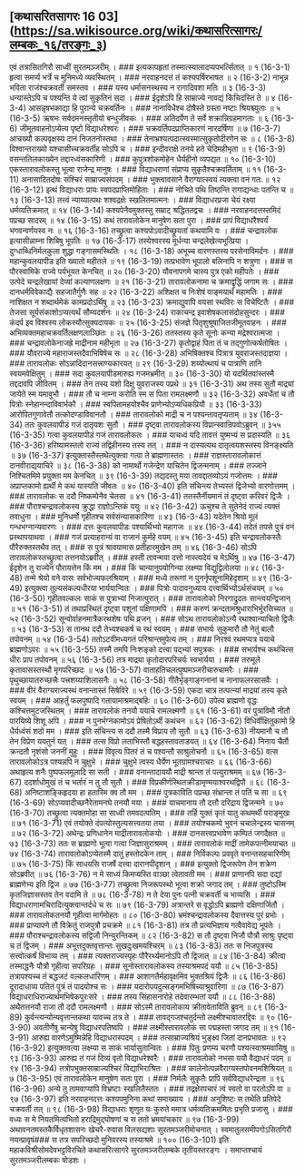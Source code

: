 ## [कथासरितसागरः 16 03] (https://sa.wikisource.org/wiki/कथासरित्सागरः/लम्बकः_१६/तरङ्गः_३)

एवं तत्रासितगिरौ साध्वीं सुरतमञ्जरीम् । ### इत्यकापहृतां तस्मात्स्यालादप्यपभर्त्सितात् ॥ १ (16-3-1)
हृत्वा समर्प्य भर्त्रे च मुनिमध्ये व्यवस्थितम् । ### नरवाहनदत्तं तं कश्यपर्षिरभाषत ॥ २ (16-3-2)
नाभून्न भविता राजंश्चक्रवर्ती समस्तव । ### यस्य धर्मासनस्थस्य न रागादिवशा मतिः ॥ ३ (16-3-3)
धन्यास्तेऽपि च पश्यन्ति ये त्वां सुकृतिनं सदा । ### ईदृशेऽपि हि साम्राज्ये नावद्यं किंचिदस्ति ते ॥ ४ (16-3-4)
आसन्नृषभकाद्या हि पुरान्ये चक्रवर्तिनः । ### नानाविधैश्च दोषैस्ते ग्रस्ता नष्टाः श्रियश्च्युताः ॥ ५ (16-3-5)
ऋषभः सर्वदमनस्तृतीयो बन्धुजीवकः । ### अतिदर्पेण ते सर्वे शक्रान्निग्रहमागताः ॥ ६ (16-3-6)
जीमूतवाहनोऽप्येत्य पृष्टो विद्याधरेश्वरः । ### चक्रवर्तिपदप्राप्तिकारणं नारदर्षिणा ॥ ७ (16-3-7)
आचख्यौ कल्पवृक्षस्य दानं निजतनोस्तथा । ### तेनाभ्रश्यत्पदात्स्वस्मात्सुकृतोदीरणेन सः ॥ ८ (16-3-8)
विश्वान्तराख्यो यश्चासीच्चक्रवर्तीह सोऽपि च । ### इन्दीवराक्षे तनये हते चेदिमहीभृता ॥ ९ (16-3-9)
वसन्ततिलकाख्येन तद्दारध्वंसकारिणी । ### कुपुत्रशोकमोहेन धैर्यहीनो व्यपद्यत ॥ १० (16-3-10)
एकस्तारावलोकस्तु भूत्वा राजेन्द्र मानुषः । ### विद्याधराणां संप्राप्य सुकृतैश्चक्रवर्तिताम् ॥ ११ (16-3-11)
अनासादितदोषः संश्चिरं साम्राज्यसंपदम् । ### भुक्त्वावसाने वैराग्यात्स्वयं त्यक्त्वा वनं गतः ॥ १२ (16-3-12)
इत्थं विद्याधराः प्रायः स्वपदप्राप्तिमोहिताः । ### नोचिते पथि तिष्ठन्ति रागाद्यन्धाः पतन्ति च ॥ १३ (16-3-13)
तत्त्वं न्याय्यात्पथः शश्वद्रक्षेः स्खलितमात्मनः । ### विद्याधरप्रजा चेयं रक्ष्या धर्मव्यतिक्रमात् ॥ १४ (16-3-14)
कश्यपेनैवमुक्तस्तु सम्राट् श्रद्धिततद्वचः । ### नरवाहनदत्तस्तमिदं पप्रच्छ सादरम् ॥ १४ (16-3-15)
कथं तारावलोकेन मानुषेण सता पुरा । ### प्रापं विद्याधरैश्वर्यं भगवन्वर्णयस्व नः ॥ १६ (16-3-16)
तच्छ्रुत्वा कश्यपोऽवादीच्छ्रूयतां कथयामि वः । ### चन्द्रावलोक इत्यासीन्नाम्ना शिबिषु भूपतिः ॥ १७ (16-3-17)
तस्येश्वरस्य मूर्धन्या चन्द्रलेखेत्यभूत्प्रिया । दुग्धाब्धिनिर्मलकुला शुद्धा गङ्गासमस्थितिः ।  १८ (16-3-18)
अभूच्च वारणस्तस्य परसेनाविमर्दनः । ### महान्कुवलयापीड इति ख्यातो महीतले ॥ १९ (16-3-19)
तत्प्रभावेण भूपालो बलिनापि न शत्रुणा । ### स पौरस्वामिके राज्ये पर्यभूयत केनचित् ॥ २० (16-3-20)
यौवनापगमे चास्य पुत्र एको महीपतेः । ### उत्पेदे चन्द्रलेखायां देव्यां कल्याणलक्षणः ॥ २१ (16-3-21)
तारावलोकनामा च क्रमाद्वृद्धिं जगाम सः । ### दानधर्मविवेकाद्यैः सहजातैर्गुणैः सह ॥ २२ (16-3-22)
अशिक्षत च निःशेषं वाङ्मयार्थं महामतिः । ### नाशिक्षत न शब्दार्थमेकं कामप्रदोऽर्थिषु ॥ २३ (16-3-23)
क्रमाद्युवापि वयसा स्थविरः स विचेष्टितैः । ### तेजसा सूर्यसंकाशोऽप्यत्यर्थं सौम्यदर्शनः ॥ २४ (16-3-24)
राकाचन्द्र इवाशेषकलासंदोहसुन्दरः । ### कंदर्प इव विश्वस्य लोकस्यौत्सुक्यदायकः ॥ २५ (16-3-25)
संजज्ञे पितृशुश्रूषाजितजीमूतवाहनः । ### अभिव्यक्तमहाचक्रवर्तिलक्षणलाञ्छितः ॥ २६ (16-3-26)
ततस्तस्य कृते सूनोः कन्या मद्रेश्वरात्मजा । ### चन्द्रावलोकेनाजह्रे माद्रीनाम महीभृता ॥ २७ (16-3-27)
कृतोद्वाहं पिता तं च तद्गुणोत्कर्षतोषितः । ### यौवराज्ये महाराजस्तदैवाभिषिषेच सः ॥ २८ (16-3-28)
अभिषिक्तश्च पित्रात्र युवराजस्तदाज्ञया । ### तारावलोकः सोऽन्नादिदानसत्त्राण्यकारयत् ॥ २९ (16-3-29)
शय्योत्थायं च पात्राणि तानि स्वयमवेक्षितुम् । ### सदा कुवलयापीडमारुह्य गजमभ्रमीत् ॥ ३० (16-3-30)
यो यदर्थितवांस्तस्मै तद्ददावपि जीवितम् । ### तेन तस्य यशो दिक्षु युवराजस्य पप्रथे ॥ ३१ (16-3-31)
अथ तस्य सुतौ माद्र्यां जायेते स्म यमावुभौ । ### तौ च नाम्ना करोति स्म स पिता रामलक्ष्मणौ ॥ ३२ (16-3-32)
अवर्धेतां च तौ पित्रोः स्नेहानन्दाविवार्भकौ । ### स्वपितामहयोश्चैव प्राणेभ्योऽप्यधिकप्रियौ ॥ ३३ (16-3-33)
आरोपितगुणावेतौ तत्कोदण्डाविवानतौ । ### तारावलोको माद्री च न पश्यन्तावतृप्यताम् ॥ ३४ (16-3-34)
ततः कुवलयापीडं गजं दातृयशः सुतौ । ### दृष्ट्वा तारावलोकस्य विप्रान्स्वान्रिपवोऽब्रुवन् ॥ ३५५ (16-3-35)
गत्वा कुवलयापीडं गजं तारावलोकतः । ### याचध्वं यदि तावत्तं युष्मभ्यं स प्रदास्यति ॥ ३६ (16-3-36)
हरिष्यामस्ततो राज्यं तद्विहीनस्य तस्य तत् । ### न दास्यत्यथ दातृत्वयशस्तस्य विनङ्क्ष्यति ॥ ३७ (16-3-37)
इत्युक्तास्तैस्तथेत्युक्त्वा गत्वा ते ब्राह्मणास्ततः । ### राज्ञस्तारावलोकात्तं दानवीराद्ययाचिरे ॥ ३८ (16-3-38)
को नामार्थो गजेन्द्रेण याचितेन द्विजन्मनाम् । ### तज्जाने निश्चितमिमे प्रयुक्ता मम केनचित् ॥ ३९ (16-3-39)
तद्यदस्तु मया तावद्दातव्योऽयं गजोत्तमः । ### अप्राप्तकामो ह्यर्थी मे कथं यास्यति जीवतः ॥ ४० (16-3-40)
इति संचिन्त्य तेभ्यस्तं द्विजेभ्यो वारणोत्तमम् । ### तारावलोकः स ददौ निष्कम्पेनैव चेतसा ॥ ४१ (16-3-41)
ततस्तैर्नीयमानं तं दृष्ट्वा करिवरं द्विजैः । ### पौराश्चन्द्रावलोकस्य क्रुद्धा राज्ञोऽन्तिकं ययुः ॥ ४२ (16-3-42)
ऊचुश्च ते सुतेनेदं राज्यं त्यक्तं तवाधुना । ### मुनिधर्मो गृहीतश्च सर्वसंन्यासकारिणा ॥ ४३ (16-3-43)
यदेतेन श्रियो मूलं गन्धभग्नान्यवारणः । ### दत्तः कुवलयापीडः पश्यार्थिभ्यो महागजः ॥ ४४ (16-3-44)
तदेतं तपसे पुत्रं वनं प्रस्थापयाथवा । ### गजं प्रत्याहरान्यं वा राजानं कुर्महे वयम् ॥ ४५ (16-3-45)
इति चन्द्रावलोकस्तैः पौरैरुक्तस्तथैव तत् । ### स पुत्रं श्रावयामास प्रतीहारमुखेन तम् ॥ ४६ (16-3-46)
सोऽपि तारावलोकस्तच्छ्रुत्वा तत्तनयोऽब्रवीत् । ### हस्ती तावन्मया दत्तो नास्त्यदेयं च मेऽर्थिषु ॥ ४७ (16-3-47)
ईदृशेन तु राज्येन पौरायत्तेन किं मम । ### किं चान्यानुपयोगिन्या लक्ष्म्या विद्युद्विलोलया ॥ ४८ (16-3-48)
तन्मे श्रेयो वने वासः सर्वभोज्यफलश्रियाम् । ### मध्ये तरूणां न पुनर्नृपशूनामिहेदृशाम् ॥ ४९ (16-3-49)
इत्युक्त्वा तुल्यसंकल्पधीरया भार्ययान्वितः । ### पित्रोः पादावनुध्याय दत्त्वार्थिभ्योऽर्थसंचयम् ॥ ५० (16-3-50)
गृहीतवल्कलः साकं स पुत्राभ्यां निजात्पुरात् । ### तारावलोको निरगाद्रुदतः सान्त्वयन्द्विजान् ॥ ५१ (16-3-51)
तं तथाप्रस्थितं दृष्ट्वा पशूनां पक्षिणामपि । ### करुणं क्रन्दतामश्रुधाराभिर्भूरसिच्यत ॥ ५२ (16-3-52)
सून्वोर्वाहनमात्रैकरथशेषः पथि व्रजन् । ### सोऽथ तारावलोकोऽन्यै रथाश्वान्याचितो द्विजैः ॥ ५३ (16-3-53)
स तानथ ददौ तेभ्यश्चकर्ष च रथं स्वयम् । ### सभार्यः सुकुमारौ तौ नेतुं बालौ तपोवनम् ॥ ५४ (16-3-54)
ततोऽटवीमध्यगतं परिश्रान्तमुपेत्य तम् । ### निरश्वं रथमप्यत्र ययाचे ब्राह्मणोऽपरः ॥ ५५ (16-3-55)
तस्मै तमपि निःशङ्को दत्त्वा पद्भ्यां सपुत्रकः । ### सभार्यश्च कथंचित्स धीरः प्राप तपोवनम् ॥ ५६ (16-3-56)
तत्र माद्र्या कृतोदारपरिचर्यः स्वभार्यया । ### तरुमूले कृतावासस्तस्थौ मृगपरिच्छदः ॥ ५७ (16-3-57)
वाताहतिचलत्पुष्पमञ्जरीचारुचामरैः । ### पृथुच्छायातरुच्छत्त्रैः पत्त्रशय्याशिलासनैः ॥ ५८ (16-3-58)
गीतैर्भृङ्गाङ्गनानां च नानाफलरसासवैः । ### वीरं वैराग्यराज्यस्थं वनान्तास्तं सिषेविरे ॥ ५९ (16-3-59)
एकदा चात्र तत्पत्न्यां माद्र्यां तस्य कृते स्वयम् । ### आहर्तुं फलपुष्पादि गतायामाश्रमाद्बहिः ॥ ६० (16-3-60)
उपेत्य ब्राह्मणो वृद्धः कश्चित्तमुटजस्थितम् । ### तारावलोकं तनयौ ययाचे रामलक्ष्मणौ ॥ ६१ (16-3-61)
वरं पुत्राविमौ नीतौ पारयिष्ये शिशू अपि । ### न पुनर्भग्नकामोऽयं प्रेषितोऽर्थी कथंचन ॥ ६२ (16-3-62)
विधिर्वीक्षितुकामो हि धैर्यध्वंसं शठो मम । ### इति संचिन्त्य स ददौ तस्मै विप्राय तौ सुतौ ॥ ६३ (16-3-63)
नीयमानौ च तौ तेन विप्रेण ययतुर्न यत् । ### तत्स विप्रो लताभिस्तौ बद्धहस्तावताडयत् ॥ ६४ (16-3-64)
निनाय चैतौ क्रन्दतौ नृशंसो जननीं मुहुः । ### विवृत्य पितरं तं च पश्यन्तौ साश्रुलोचनौ ॥ ६५ (16-3-65)
वत्स तारावलोकोऽत्र पश्यन्नपि न चुक्षुभे । ### चुक्षुभे त्वस्य धैर्येण भूतग्रामश्चराचरः ॥ ६६ (16-3-66)
अथाहृत्य शनैः पुष्पफलमूलादि सा सती । ### वनान्तादाययौ माद्री श्रान्ता तं पत्युराश्रमम् ॥ ६७ (16-3-67)
ददर्शाधोमुखं तं च भर्तारं न तु तौ सुतौ । ### विप्रकीर्णस्थितक्रीडामृण्मयाश्वरथद्विपौ ॥ ६८ (16-3-68)
अनिष्टाशङ्किहृदया हा हतास्मि क्व तौ मम । ### पुत्रकाविति पप्रच्छ संभ्रान्ता तं पतिं च सा ॥ ६९ (16-3-69)
सोऽप्यवादीच्छनैरेतामनघे तनयौ मया । ### याचमानाय तौ दत्तौ दरिद्राय द्विजन्मने ॥ ७० (16-3-70)
तच्छ्रुत्वा त्यक्तमोहा सा साध्वी तमवदत्पतिम् । ### तर्हि युक्तं कृतं यातु कथमर्थी पराङ्मुखः ॥ ७१ (16-3-71)
एवं तयोक्ते दंपत्योस्तुल्यसत्त्वतया तया । ### तयोश्चकम्पे भुवनं चचालेन्द्रस्य चासनम् ॥ ७२ (16-3-72)
अथेन्द्रः प्रणिधानेन माद्रीतारावलोकयोः । ### दानसत्त्वप्रभावेण कम्पितं जगदैक्षत ॥ ७३ (16-3-73)
ततः स ब्राह्मणो भूत्वा गत्वा जिज्ञासुराश्रमम् । ### तारावलोकं माद्रीं तामेकपत्नीमयाचत ॥ ७४ (16-3-74)
तारावलोकोऽप्येतस्मै दातुं हस्तोदकेन ताम् । ### निर्विकल्पः प्रववृते वनान्तसहचारिणीम् ॥ ७५ (16-3-75)
किं साधयसि राजर्षे दत्त्वा दारानपीदृशान् । ### इत्युक्तो द्विजरूपेण तेन शक्रेण सोऽब्रवीत् ॥ ७६ (16-3-76)
न मे साध्यं किमप्यस्ति वाञ्छा त्वेतावती मम । ### प्राणानपि सदा दद्यां ब्राह्मणेभ्य इति द्विज ॥ ७७ (16-3-77)
तच्छ्रुत्वा निजरूपस्थो भूत्वा शक्रो जगाद तम् । ### तुष्टोऽस्मि कृतजिज्ञासस्तव तेन वदामि ते ॥ ७८ (16-3-78)
न ते देया पुनः पत्नी चक्रवर्ती च भाव्यसि । ### विद्याधराणामचिरादित्युक्त्वान्तर्दधे च सः ॥ ७९ (16-3-79)
अत्रान्तरे स वृद्धोऽपि ब्राह्मणो दक्षिणार्जितौ । ### तारावलोकतनयौ गृहीत्वा मार्गमोहतः ॥ ८० (16-3-80)
भ्रमंश्चन्द्रावलोकस्य दैवात्तस्य पुरं प्रभोः । ### प्राप्यापणे तौ विक्रेतुं राजपुत्रौ प्रचक्रमे ॥ ८१ (16-3-81)
तत्र तौ प्रत्यभिज्ञाय गत्वैवावेद्य भूपतेः । ### पौराश्चन्द्रावलोकस्य सद्विजौ निन्युरन्तिकम् ॥ ८२ (16-3-82)
स तौ दृष्ट्वा निजौ पौत्रौ साश्रुः पृष्ट्वा च तं द्विजम् । ### अभूत्तदुक्तवृत्तान्तः सुखदुःखमयश्चिरम् ॥ ८३ (16-3-83)
ततः स निजपुत्रस्य सत्त्वोत्कर्षं विभाव्य तम् । ### त्यक्तराज्यस्पृहः पौरैरर्थ्यमानोऽपि तौ द्विजात् ॥ ८४ (16-3-84)
क्रीत्वा तस्माद्धनैः पौत्रौ गृहीत्वा सपरिग्रहः । ### सूनोस्तारावलोकस्य तस्याश्रमपदं ययौ ॥ ८५ (16-3-85)
तत्रापश्यच्च तं बद्धजटं वल्कलधारिणम् । ### आशागतैर्महावृक्षमिव भुक्तश्रियं द्विजैः ॥ ८६ (16-3-86)
दूरादाधाव्य पतितं पुत्रं तं पादयोश्च सः । ### यदारोपयदुत्सङ्गमभिषिच्याश्रुवारिणा ॥ ८७ (16-3-87)
विद्याधराधिराज्यार्थमभिषेकपुरःसरे । ### तस्य सिंहासनारोहे तदेवारम्भतां ययौ ॥ ८८ (16-3-88)
अथैतत्तनयौ राजा तौ ददौ रामलक्ष्मणौ । ### सोऽस्मै तारावलोकाय क्रीतावेताविति ब्रुवन् ॥ ८९ (16-3-89)
कुर्वन्त्यन्योन्यवृत्तान्तकथा यावच्च तत्र ते । ### तावद्गजश्चतुर्दन्तो लक्ष्मीश्चावातरद्दिवः ॥ ९० (16-3-90)
अवतीर्णेषु चान्येषु विद्याधरपतिष्वपि । ### लक्ष्मीस्तारावलोकं सा पद्महस्ता जगाद तम् ॥ ९१ (16-3-91)
आरुह्य वारणेऽमुष्मिन्नेहि विद्याधरास्पदम् । ### तत्साम्राज्यश्रियं भुङ्क्ष्व जितां दानप्रभावतः ॥ ९२ (16-3-92)
इत्युक्तवत्या लक्ष्म्या स साकं भार्यासुतान्वितः । ### पितुः प्रणम्य चरणौ पश्यत्स्वाश्रमवासिषु ॥ ९३ (16-3-93)
आरुह्य तं गजं दिव्यं वृतो विद्याधरेश्वरैः । ### तारावलोको नभसा ययौ वैद्याधरं पदम् ॥ ९४ (16-3-94)
तत्रोपभुक्तसाम्राज्यश्चिरं विद्याभिराश्रितः । ### कालेनोत्पन्नवैराग्यस्तपोवनमशिश्रियत् ॥ ७ (16-3-95)
एवं तारावलोकेन मानुषेण सता पुरा । ### निर्मलैः सुकृतैः प्रापि सर्वविद्याधरेन्द्रता ॥ ९६ (16-3-96)
अन्ये तु तामवाप्यापि विभ्रष्टाः स्खलितैस्ततः । ### तद्रक्षेरपचारं त्वं स्वतो वा परतोऽपि वा ॥ ९७ (16-3-97)
इति नरवाहनदत्तः कश्यपमुनिना कथां समाख्याय । ### अनुशिष्टः स तथेति प्रतिपेदे चक्रवर्ती तत् ॥ ९८ (16-3-98)
विद्याधराः शृणुत यः कुरुते ममात्र धर्मव्यतिक्रममितः प्रभृति प्रजासु । ### वध्यः स मे नियतमित्यभितो हराद्रिमुद्घोषणां च स ततो भ्रमयांचकार ॥ ९७ (16-3-99)
अथावनतमस्तकैर्विधृतशासनः खेचरै-रुवास विलसद्यशाः सुरतमञ्जरीमोचनात् । स्वमातुलसमीपगोऽसितगिरौ नयन्प्रावृषं### स तत्र सपरिच्छदो मुनिवरस्य तस्याश्रमे ॥ १०० (16-3-101)
इति महाकविश्रीसोमदेवभट्टविरचिते कथासरित्सागरे सुरतमञ्जरीलम्बके तृतीयस्तरङ्गः । समाप्तश्चायं सुरतमञ्जरीलम्बकः षोडशः । 